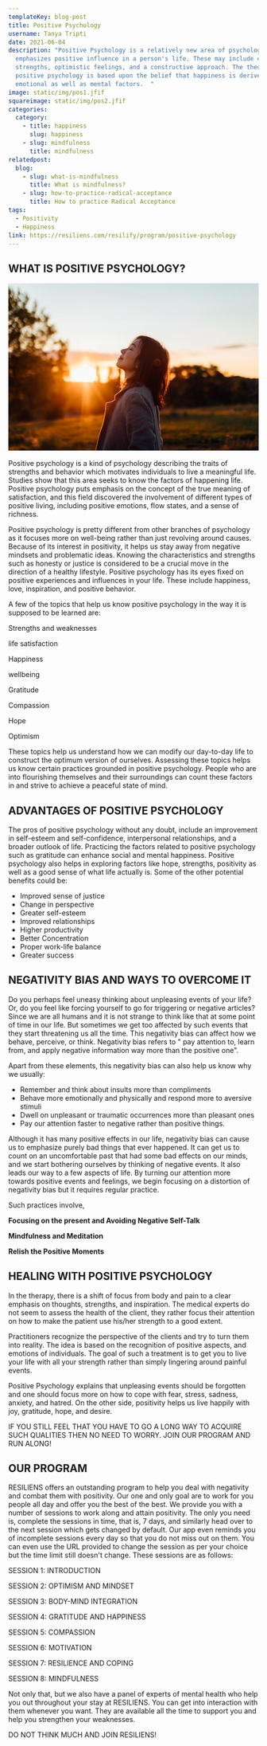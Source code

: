 ```yaml
---
templateKey: blog-post
title: Positive Psychology
username: Tanya Tripti
date: 2021-06-04
description: "Positive Psychology is a relatively new area of psychology that
  emphasizes positive influence in a person's life. These may include character
  strengths, optimistic feelings, and a constructive approach. The theory of
  positive psychology is based upon the belief that happiness is derived from
  emotional as well as mental factors.  "
image: static/img/pos1.jfif
squareimage: static/img/pos2.jfif
categories:
  category:
    - title: happiness
      slug: happiness
    - slug: mindfulness
      title: mindfulness
relatedpost:
  blog:
    - slug: what-is-mindfulness
      title: What is mindfulness?
    - slug: how-to-practice-radical-acceptance
      title: How to practice Radical Acceptance
tags:
  - Positivity
  - Happiness
link: https://resiliens.com/resilify/program/positive-psychology
---
```

<!--StartFragment-->

## **WHAT IS POSITIVE PSYCHOLOGY?**

![](static/img/pos3.jpg)

Positive psychology is a kind of psychology describing the traits of strengths and behavior which motivates individuals to live a meaningful life. Studies show that this area seeks to know the factors of happening life. Positive psychology puts emphasis on the concept of the true meaning of satisfaction, and this field discovered the involvement of different types of positive living, including positive emotions, flow states, and a sense of richness.

Positive psychology is pretty different from other branches of psychology as it focuses more on well-being rather than just revolving around causes. Because of its interest in positivity, it helps us stay away from negative mindsets and problematic ideas. Knowing the characteristics and strengths such as honesty or justice is considered to be a crucial move in the direction of a healthy lifestyle. Positive psychology has its eyes fixed on positive experiences and influences in your life. These include happiness, love, inspiration, and positive behavior.

A few of the topics that help us know positive psychology in the way it is supposed to be learned are:

Strengths and weaknesses

life satisfaction

Happiness

wellbeing

Gratitude

Compassion

Hope

Optimism

These topics help us understand how we can modify our day-to-day life to construct the optimum version of ourselves. Assessing these topics helps us know certain practices grounded in positive psychology. People who are into flourishing themselves and their surroundings can count these factors in and strive to achieve a peaceful state of mind.

## **ADVANTAGES OF POSITIVE PSYCHOLOGY**

The pros of positive psychology without any doubt, include an improvement in self-esteem and self-confidence, interpersonal relationships, and a broader outlook of life. Practicing the factors related to positive psychology such as gratitude can enhance social and mental happiness. Positive psychology also helps in exploring factors like hope, strengths, positivity as well as a good sense of what life actually is. Some of the other potential benefits could be:

* Improved sense of justice
* Change in perspective
* Greater self-esteem
* Improved relationships
* Higher productivity
* Better Concentration
* Proper work-life balance
* Greater success

## **NEGATIVITY BIAS AND WAYS TO OVERCOME IT**

Do you perhaps feel uneasy thinking about unpleasing events of your life? Or, do you feel like forcing yourself to go for triggering or negative articles?  Since we are all humans and it is not strange to think like that at some point of time in our life. But sometimes we get too affected by such events that they start threatening us all the time. This negativity bias can affect how we behave, perceive, or think. Negativity bias refers to " pay attention to, learn from, and apply negative information way more than the positive one". 

Apart from these elements, this negativity bias can also help us know why we usually:

* Remember and think about insults more than compliments
* Behave more emotionally and physically and respond more to aversive stimuli
* Dwell on unpleasant or traumatic occurrences more than pleasant ones
* Pay our attention faster to negative rather than positive things.

Although it has many positive effects in our life, negativity bias can cause us to emphasize purely bad things that ever happened. It can get us to count on an uncomfortable past that had some bad effects on our minds, and we start bothering ourselves by thinking of negative events. It also leads our way to a few aspects of life. By turning our attention more towards positive events and feelings, we begin focusing on a distortion of negativity bias but it requires regular practice. 

Such practices involve,

**Focusing on the present and Avoiding Negative Self-Talk**

**Mindfulness and Meditation**

**Relish the Positive Moments**

## **HEALING WITH POSITIVE PSYCHOLOGY**

In the therapy, there is a shift of focus from body and pain to a clear emphasis on thoughts, strengths, and inspiration. The medical experts do not seem to assess the health of the client, they rather focus their attention on how to make the patient use his/her strength to a good extent.

Practitioners recognize the perspective of the clients and try to turn them into reality. The idea is based on the recognition of positive aspects, and emotions of individuals. The goal of such a treatment is to get you to live your life with all your strength rather than simply lingering around painful events.

Positive Psychology explains that unpleasing events should be forgotten and one should focus more on how to cope with fear, stress, sadness, anxiety, and hatred. On the other side, positivity helps us live happily with joy, gratitude, hope, and desire.

IF YOU STILL FEEL THAT YOU HAVE TO GO A LONG WAY TO ACQUIRE SUCH QUALITIES THEN NO NEED TO WORRY. JOIN OUR PROGRAM AND RUN ALONG!

## **OUR PROGRAM**

RESILIENS offers an outstanding program to help you deal with negativity and combat them with positivity. Our one and only goal are to work for you people all day and offer you the best of the best. We provide you with a number of sessions to work along and attain positivity. The only you need is, complete the sessions in time, that is, 7 days, and similarly head over to the next session which gets changed by default. Our app even reminds you of incomplete sessions every day so that you do not miss out on them. You can even use the URL provided to change the session as per your choice but the time limit still doesn't change. These sessions are as follows: 

SESSION 1: INTRODUCTION

SESSION 2: OPTIMISM AND MINDSET

SESSION 3: BODY-MIND INTEGRATION

SESSION 4: GRATITUDE AND HAPPINESS

SESSION 5: COMPASSION 

SESSION 6: MOTIVATION 

SESSION 7: RESILIENCE AND COPING

SESSION 8: MINDFULNESS

Not only that, but we also have a panel of experts of mental health who help you out throughout your stay at RESILIENS. You can get into interaction with them whenever you want. They are available all the time to support you and help you strengthen your weaknesses.

DO NOT THINK MUCH AND JOIN RESILIENS! 

<!--EndFragment-->